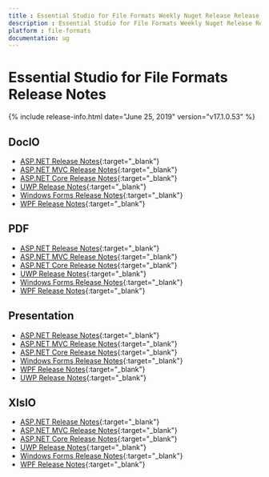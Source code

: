 ```yaml
---
title : Essential Studio for File Formats Weekly Nuget Release Release Notes  
description : Essential Studio for File Formats Weekly Nuget Release Release Notes  
platform : file-formats
documentation: ug
---
```


# Essential Studio for File Formats  Release Notes  

{% include release-info.html date="June 25, 2019" version="v17.1.0.53" %} 

## DocIO

* [ASP.NET Release Notes](/aspnet/release-notes/v17.1.0.53#docio){:target="_blank"}
* [ASP.NET MVC Release Notes](/aspnetmvc/release-notes/v17.1.0.53#docio){:target="_blank"}
* [ASP.NET Core Release Notes](/aspnet-core/release-notes/v17.1.0.53#docio){:target="_blank"}
* [UWP Release Notes](/uwp/release-notes/v17.1.0.53#docio){:target="_blank"}
* [Windows Forms Release Notes](/windowsforms/release-notes/v17.1.0.53#docio){:target="_blank"}
* [WPF Release Notes](/wpf/release-notes/v17.1.0.53#docio){:target="_blank"}


## PDF

* [ASP.NET Release Notes](/aspnet/release-notes/v17.1.0.53#pdf){:target="_blank"}
* [ASP.NET MVC Release Notes](/aspnetmvc/release-notes/v17.1.0.53#pdf){:target="_blank"}
* [ASP.NET Core Release Notes](/aspnet-core/release-notes/v17.1.0.53#pdf){:target="_blank"}
* [UWP Release Notes](/uwp/release-notes/v17.1.0.53#pdf){:target="_blank"}
* [Windows Forms Release Notes](/windowsforms/release-notes/v17.1.0.53#pdf){:target="_blank"}
* [WPF Release Notes](/wpf/release-notes/v17.1.0.53#pdf){:target="_blank"}


## Presentation

* [ASP.NET Release Notes](/aspnet/release-notes/v17.1.0.53#presentation){:target="_blank"}
* [ASP.NET MVC Release Notes](/aspnetmvc/release-notes/v17.1.0.53#presentation){:target="_blank"}
* [ASP.NET Core Release Notes](/aspnet-core/release-notes/v17.1.0.53#presentation){:target="_blank"}
* [Windows Forms Release Notes](/windowsforms/release-notes/v17.1.0.53#presentation){:target="_blank"}
* [WPF Release Notes](/wpf/release-notes/v17.1.0.53#presentation){:target="_blank"}
* [UWP Release Notes](/uwp/release-notes/v17.1.0.53#presentation){:target="_blank"}


## XlsIO

* [ASP.NET Release Notes](/aspnet/release-notes/v17.1.0.53#xlsio){:target="_blank"}
* [ASP.NET MVC Release Notes](/aspnetmvc/release-notes/v17.1.0.53#xlsio){:target="_blank"}
* [ASP.NET Core Release Notes](/aspnet-core/release-notes/v17.1.0.53#xlsio){:target="_blank"}
* [UWP Release Notes](/uwp/release-notes/v17.1.0.53#xlsio){:target="_blank"}
* [Windows Forms Release Notes](/windowsforms/release-notes/v17.1.0.53#xlsio){:target="_blank"}
* [WPF Release Notes](/wpf/release-notes/v17.1.0.53#xlsio){:target="_blank"}